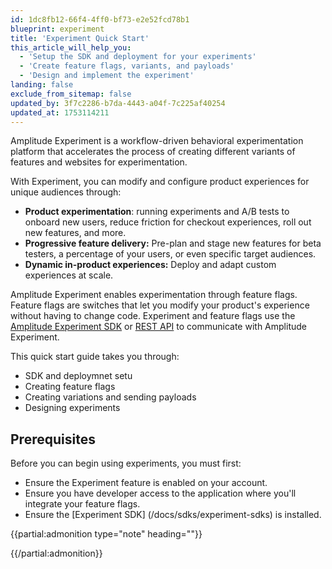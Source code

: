 ```yaml
---
id: 1dc8fb12-66f4-4ff0-bf73-e2e52fcd78b1
blueprint: experiment
title: 'Experiment Quick Start'
this_article_will_help_you:
  - 'Setup the SDK and deployment for your experiments'
  - 'Create feature flags, variants, and payloads'
  - 'Design and implement the experiment'
landing: false
exclude_from_sitemap: false
updated_by: 3f7c2286-b7da-4443-a04f-7c225af40254
updated_at: 1753114211
---
```


Amplitude Experiment is a workflow-driven behavioral experimentation platform that accelerates the process of creating different variants of features and websites for experimentation.

With Experiment, you can modify and configure product experiences for unique audiences through:

* **Product experimentation**: running experiments and A/B tests to onboard new users, reduce friction for checkout experiences, roll out new features, and more.
* **Progressive feature delivery:** Pre-plan and stage new features for beta testers, a percentage of your users, or even specific target audiences.
* **Dynamic in-product experiences:** Deploy and adapt custom experiences at scale.

Amplitude Experiment enables experimentation through feature flags. Feature flags are switches that let you modify your product's experience without having to change code. Experiment and feature flags use the [Amplitude Experiment SDK](/docs/sdks/experiment-sdks) or [REST API](/docs/apis/experiment) to communicate with Amplitude Experiment.

This quick start guide takes you through:
- SDK and deploymnet setu
- Creating feature flags
- Creating variations and sending payloads
- Designing experiments

## Prerequisites
Before you can begin using experiments, you must first:
- Ensure the Experiment feature is enabled on your account. 
- Ensure you have developer access to the application where you'll integrate your feature flags.
- Ensure the [Experiment SDK] (/docs/sdks/experiment-sdks) is installed.

{{partial:admonition type="note" heading=""}}

{{/partial:admonition}}